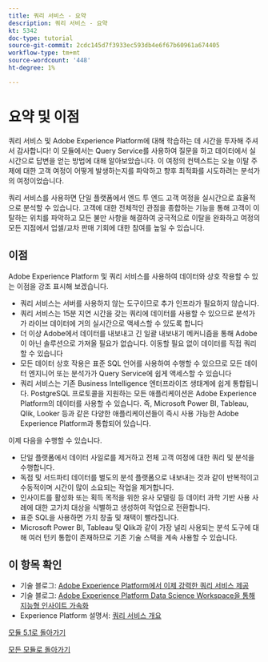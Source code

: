 ```yaml
---
title: 쿼리 서비스 - 요약
description: 쿼리 서비스 - 요약
kt: 5342
doc-type: tutorial
source-git-commit: 2cdc145d7f3933ec593db4e6f67b60961a674405
workflow-type: tm+mt
source-wordcount: '448'
ht-degree: 1%

---
```


# 요약 및 이점

쿼리 서비스 및 Adobe Experience Platform에 대해 학습하는 데 시간을 투자해 주셔서 감사합니다!
이 모듈에서는 Query Service를 사용하여 질문을 하고 데이터에서 실시간으로 답변을 얻는 방법에 대해 알아보았습니다. 이 여정의 컨텍스트는 오늘 이탈 주제에 대한 고객 여정이 어떻게 발생하는지를 파악하고 향후 최적화를 시도하려는 분석가의 여정이었습니다.

쿼리 서비스를 사용하면 단일 플랫폼에서 엔드 투 엔드 고객 여정을 실시간으로 효율적으로 분석할 수 있습니다. 고객에 대한 전체적인 관점을 종합하는 기능을 통해 고객이 이탈하는 위치를 파악하고 모든 불만 사항을 해결하여 궁극적으로 이탈을 완화하고 여정의 모든 지점에서 업셀/교차 판매 기회에 대한 참여를 높일 수 있습니다.

## 이점

Adobe Experience Platform 및 쿼리 서비스를 사용하여 데이터와 상호 작용할 수 있는 이점을 강조 표시해 보겠습니다.

- 쿼리 서비스는 서버를 사용하지 않는 도구이므로 추가 인프라가 필요하지 않습니다.
- 쿼리 서비스는 15분 지연 시간을 갖는 쿼리에 데이터를 사용할 수 있으므로 분석가가 라이브 데이터에 거의 실시간으로 액세스할 수 있도록 합니다
- 더 이상 Adobe에서 데이터를 내보내고 긴 일괄 내보내기 메커니즘을 통해 Adobe이 아닌 솔루션으로 가져올 필요가 없습니다. 이동할 필요 없이 데이터를 직접 쿼리할 수 있습니다
- 모든 데이터 상호 작용은 표준 SQL 언어를 사용하여 수행할 수 있으므로 모든 데이터 엔지니어 또는 분석가가 Query Service에 쉽게 액세스할 수 있습니다
- 쿼리 서비스는 기존 Business Intelligence 엔터프라이즈 생태계에 쉽게 통합됩니다. PostgreSQL 프로토콜을 지원하는 모든 애플리케이션은 Adobe Experience Platform의 데이터를 사용할 수 있습니다. 즉, Microsoft Power BI, Tableau, Qlik, Looker 등과 같은 다양한 애플리케이션들이 즉시 사용 가능한 Adobe Experience Platform과 통합되어 있습니다.

이제 다음을 수행할 수 있습니다.

- 단일 플랫폼에서 데이터 사일로를 제거하고 전체 고객 여정에 대한 쿼리 및 분석을 수행합니다.
- 독점 및 서드파티 데이터를 별도의 분석 플랫폼으로 내보내는 것과 같이 반복적이고 수동적이며 시간이 많이 소요되는 작업을 제거합니다.
- 인사이트를 활성화 또는 획득 목적을 위한 유사 모델링 등 데이터 과학 기반 사용 사례에 대한 고가치 대상을 식별하고 생성하여 작업으로 전환합니다.
- 표준 SQL을 사용하면 가치 창출 및 채택이 빨라집니다.
- Microsoft Power BI, Tableau 및 Qlik과 같이 가장 널리 사용되는 분석 도구에 대해 여러 턴키 통합이 존재하므로 기존 기술 스택을 계속 사용할 수 있습니다.

## 이 항목 확인

- 기술 블로그: [Adobe Experience Platform에서 이제 강력한 쿼리 서비스 제공](https://medium.com/adobetech/adobe-experience-platform-now-offers-the-power-and-ease-of-query-service-8c25ecf8eb1b)
- 기술 블로그: [Adobe Experience Platform Data Science Workspace을 통해 지능형 인사이트 가속화](https://medium.com/adobetech/accelerate-intelligent-insights-with-adobe-experience-platform-data-science-workspace-89538bacbbea)
- Experience Platform 설명서: [쿼리 서비스 개요](https://experienceleague.adobe.com/docs/experience-platform/query/home.html?lang=ko)

[모듈 5.1로 돌아가기](./query-service.md)

[모든 모듈로 돌아가기](../../../overview.md)
